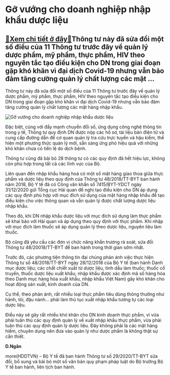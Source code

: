 Gỡ vướng cho doanh nghiệp nhập khẩu dược liệu
=============================================

[:gift:Xem chi tiết ở đây:gift:](https://hddtvn.com/go-vuong-cho-doanh-nghiep-nhap-khau-duoc-lieu/)Thông tư này đã sửa đổi một số điều của 11 Thông tư trước đây về quản lý dược phẩm, mỹ phẩm, thực phẩm, HIV theo nguyên tắc tạo điều kiện cho DN trong giai đoạn gặp khó khăn vì đại dịch Covid-19 nhưng vẫn bảo đảm tăng cường quản lý chất lượng các mặt …
------------------------------------------------------------------------------------------------------------------------------------------------------------------------------------------------------------------------------------------------------------


Thông tư này đã sửa đổi một số điều của 11 Thông tư trước đây về quản lý dược phẩm, mỹ phẩm, thực phẩm, HIV theo nguyên tắc tạo điều kiện cho DN trong giai đoạn gặp khó khăn vì đại dịch Covid-19 nhưng vẫn bảo đảm tăng cường quản lý chất lượng các mặt hàng nhập khẩu.





![Gỡ vướng cho doanh nghiệp nhập khẩu dược liệu](https://hddtvn.com/wp-content/uploads/2021/01/5829_123.jpg "Gỡ vướng cho doanh nghiệp nhập khẩu dược liệu")



Đặc biệt, cùng với đẩy mạnh chuyển đổi số, ứng dụng công nghệ thông tin trong y tế, Thông tư quy định DN được nộp các hồ sơ, tài liệu bản điện tử và cung cấp đường dẫn để cơ quan quản lý tra cứu trực tuyến và hậu kiểm, thể hiện một phương thức quản lý mới, sẵn sàng ứng phó hiệu quả với những khó khăn chưa có tiền lệ do dịch bệnh.


Thông tư cũng đã bãi bỏ 28 thông tư có các quy định đã hết hiệu lực, không còn phù hợp trong tất cả các lĩnh vực của Bộ.


Liên quan đến nhập khẩu hàng hoá có một số mặt hàng giao thoa giữa thực phẩm và dược liệu theo quy định của Thông tư 48/2018/TT-BYT ban hành năm 2018, Bộ Y tế đã có Công văn khẩn số 7415/BYT-YDCT ngày 31/12/2020 gửi Tổng cục Hải quan đề nghị tạo điều kiện cho DN áp dụng các quy định phù hợp với mục đích sử dụng của mặt hàng nhập khẩu để tạo điều kiện cho việc thông quan và vẫn quản lý được chất lượng dược liệu nhập khẩu.


Theo đó, khi DN nhập khẩu dược liệu với mục đích sử dụng làm thực phẩm sẽ khai báo với Hải quan và áp dụng theo quy định với thực phẩm. Khi nhập với mục đích làm thuốc sẽ áp dụng quản lý theo dược liệu, nguyên liệu làm thuốc.


Bộ cũng đã yêu cầu các đơn vị chức năng khẩn trương rà soát, sửa đổi Thông tư 48/20018/TT-BYT để ban hành trong thời gian sớm nhất.


Trước đó, các phương tiện thông tin đại chúng phản ánh việc thực hiện Thông tư số 48/2018/TT-BYT ngày 28/12/2018 của Bộ Y tế (ban hành Danh mục dược liệu; các chất chiết xuất từ dược liệu, tinh dầu làm thuốc; thuốc cổ truyền, thuốc dược liệu xuất khẩu, nhập khẩu được xác định mã số hàng hóa theo Danh mục hàng hóa xuất khẩu, nhập khẩu Việt Nam) gây khó khăn cho hoạt động sản xuất, kinh doanh của DN.


Cụ thể, theo phản ánh, rất nhiều loại thực phẩm tiêu dùng thông thường như hành, tỏi, đậu nành… phải làm thủ tục xuất nhập khẩu tương tự các loại dược liệu.


Điều này sẽ gây rất nhiều khó khăn cho DN kinh doanh thực phẩm, vì vừa phải tuân thủ các quy định quản lý về xuất nhập khẩu thực phẩm, vừa phải tuân thủ các quy định quản lý dược liệu. Đây không phải là các mặt hàng hiếm, chuyên dụng nên đưa vào quản lý như dược phẩm là không thật sự cần thiết.




**D.Ngân**



more(HDDTVN) – Bộ Y tế đã ban hành Thông tư số 29/2020/TT-BYT sửa đổi, bổ sung và bãi bỏ một số văn bản quy phạm pháp luật do Bộ trưởng Bộ Y tế ban hành, liên tịch ban hành.

